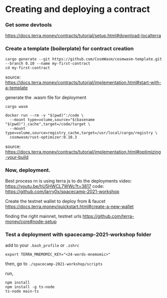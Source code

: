 # Creating and deploying a contract

### Get some devtools
https://docs.terra.money/contracts/tutorial/setup.html#download-localterra

### Create a template (boilerplate) for contract creation
```
cargo generate --git https://github.com/CosmWasm/cosmwasm-template.git --branch 0.10 --name my-first-contract
cd my-first-contract
```
source: https://docs.terra.money/contracts/tutorial/implementation.html#start-with-a-template

generate the .wasm file for deployment
```
cargo wasm

docker run --rm -v "$(pwd)":/code \
  --mount type=volume,source="$(basename "$(pwd)")_cache",target=/code/target \
  --mount type=volume,source=registry_cache,target=/usr/local/cargo/registry \
  cosmwasm/rust-optimizer:0.10.3
```
source: https://docs.terra.money/contracts/tutorial/implementation.html#optimizing-your-build

### Now, deployment. 

Best process rn is using terra js to do the deployments
video: https://youtu.be/hU5HWCL7WWc?t=3817
code: https://github.com/larry0x/spacecamp-2021-workshop

Create the testnet wallet to deploy from & faucet
https://docs.terra.money/quickstart.html#create-a-new-wallet

finding the right mainnet, testnet urls
https://github.com/terra-money/core#node-setup

### Test a deployment with spacecamp-2021-workshop folder

add to your `.bash_profile` or `.zshrc`
```
export TERRA_MNEMOMIC_KEY="<24-words-mnemomic>"
```

then, go to `./spacecamp-2021-workshop/scripts`

run,
```
npm install
npm install -g ts-node
ts-node main-ts
```


